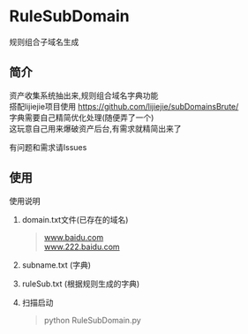 # RuleSubDomain
规则组合子域名生成
## 简介

资产收集系统抽出来,规则组合域名字典功能  
搭配lijiejie项目使用 https://github.com/lijiejie/subDomainsBrute/  
字典需要自己精简优化处理(随便弄了一个)  
这玩意自己用来爆破资产后台,有需求就精简出来了  

有问题和需求请Issues  

## 使用

    
使用说明

1. domain.txt文件(已存在的域名)
    >www.baidu.com  
    >www.222.baidu.com  
2. subname.txt (字典)  

3. ruleSub.txt (根据规则生成的字典)   

4. 扫描启动
   >python RuleSubDomain.py  

